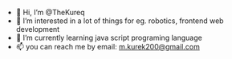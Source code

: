 - 👋 Hi, I’m @TheKureq
- 👀 I’m interested in a lot of things for eg. robotics, frontend web development
- 🌱 I’m currently learning java script programing language
- 📫 you can reach me by email: m.kurek200@gmail.com

<!---
TheKureq/TheKureq is a ✨ special ✨ repository because its `README.md` (this file) appears on your GitHub profile.
You can click the Preview link to take a look at your changes.
--->
